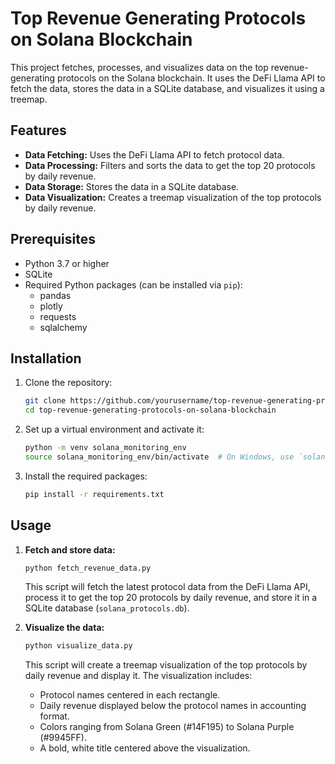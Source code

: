 # Top Revenue Generating Protocols on Solana Blockchain

This project fetches, processes, and visualizes data on the top revenue-generating protocols on the Solana blockchain. It uses the DeFi Llama API to fetch the data, stores the data in a SQLite database, and visualizes it using a treemap.

## Features

- **Data Fetching:** Uses the DeFi Llama API to fetch protocol data.
- **Data Processing:** Filters and sorts the data to get the top 20 protocols by daily revenue.
- **Data Storage:** Stores the data in a SQLite database.
- **Data Visualization:** Creates a treemap visualization of the top protocols by daily revenue.

## Prerequisites

- Python 3.7 or higher
- SQLite
- Required Python packages (can be installed via `pip`):
  - pandas
  - plotly
  - requests
  - sqlalchemy

## Installation

1. Clone the repository:
    ```bash
    git clone https://github.com/yourusername/top-revenue-generating-protocols-on-solana-blockchain.git
    cd top-revenue-generating-protocols-on-solana-blockchain
    ```

2. Set up a virtual environment and activate it:
    ```bash
    python -m venv solana_monitoring_env
    source solana_monitoring_env/bin/activate  # On Windows, use `solana_monitoring_env\Scripts\activate`
    ```

3. Install the required packages:
    ```bash
    pip install -r requirements.txt
    ```

## Usage

1. **Fetch and store data:**
    ```bash
    python fetch_revenue_data.py
    ```

    This script will fetch the latest protocol data from the DeFi Llama API, process it to get the top 20 protocols by daily revenue, and store it in a SQLite database (`solana_protocols.db`).

2. **Visualize the data:**
    ```bash
    python visualize_data.py
    ```

    This script will create a treemap visualization of the top protocols by daily revenue and display it. The visualization includes:
    - Protocol names centered in each rectangle.
    - Daily revenue displayed below the protocol names in accounting format.
    - Colors ranging from Solana Green (#14F195) to Solana Purple (#9945FF).
    - A bold, white title centered above the visualization.
